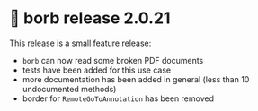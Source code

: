 # :mega: borb release 2.0.21

This release is a small feature release:

- `borb` can now read some broken PDF documents
- tests have been added for this use case
- more documentation has been added in general (less than 10 undocumented methods)
- border for `RemoteGoToAnnotation` has been removed